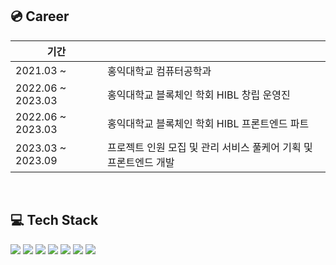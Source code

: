 <div>
  <h2>💿 Career</h2>

  | 기간 |  |
  | --- | --- |
  | 2021.03 ~ | 홍익대학교 컴퓨터공학과 |
  | 2022.06 ~ 2023.03 | 홍익대학교 블록체인 학회 HIBL 창립 운영진 |
  | 2022.06 ~ 2023.03 | 홍익대학교 블록체인 학회 HIBL 프론트엔드 파트 |
  | 2023.03 ~ 2023.09 | 프로젝트 인원 모집 및 관리 서비스 풀케어 기획 및 프론트엔드 개발 |
  <br />
  
  <h2>💻 Tech Stack</h2>
  <img src="https://img.shields.io/badge/React-61DAFB?style=for-the-badge&logo=React&logoColor=white">
  <img src="https://img.shields.io/badge/Next.js-000000?style=for-the-badge&logo=Next.js&logoColor=white">
  <img src="https://img.shields.io/badge/TypeScript-3178C6?style=for-the-badge&logo=Typescript&logoColor=white">
  <img src="https://img.shields.io/badge/Redux-764ABC?style=for-the-badge&logo=Redux&logoColor=white">
  <img src="https://img.shields.io/badge/Recoil-3578E5?style=for-the-badge&logo=Recoil&logoColor=white">
  <img src="https://img.shields.io/badge/React Query-FF4154?style=for-the-badge&logo=React Query&logoColor=white">
  <img src="https://img.shields.io/badge/Sass-CC6699?style=for-the-badge&logo=Sass&logoColor=white">
  <br/>
  <br/>
</div>

